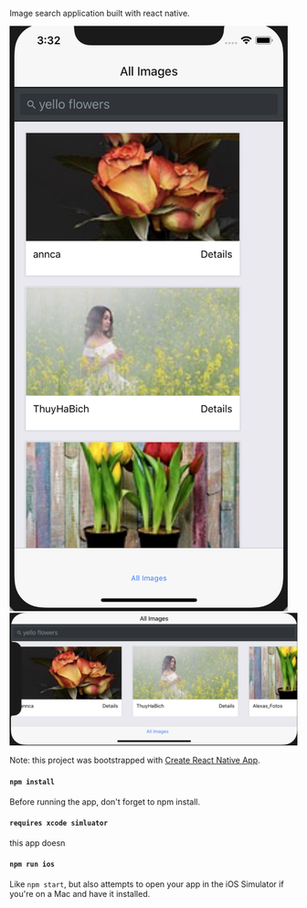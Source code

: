 Image search application built with react native.

![Alt text](./utilities/images/portrait.png "Portrait")
![Alt text](./utilities/images/landscape.png "Landscape")


Note: this project was bootstrapped with [Create React Native App](https://github.com/react-community/create-react-native-app).

#### `npm install`

Before running the app, don't forget to npm install.


#### `requires xcode simluator`
this app doesn

#### `npm run ios`

Like `npm start`, but also attempts to open your app in the iOS Simulator if you're on a Mac and have it installed.
